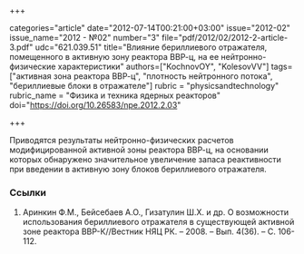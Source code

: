 +++

categories="article"
date="2012-07-14T00:21:00+03:00"
issue="2012-02"
issue_name="2012 - №02"
number="3"
file="pdf/2012/02/2012-2-article-3.pdf"
udc="621.039.51"
title="Влияние бериллиевого отражателя, помещенного в активную зону реактора ВВР-ц, на ее нейтронно-физические характеристики"
authors=["KochnovOY", "KolesovVV"]
tags=["активная зона реактора ВВР-ц", "плотность нейтронного потока", "бериллиевые блоки в отражателе"]
rubric = "physicsandtechnology"
rubric_name = "Физика и техника ядерных реакторов"
doi="https://doi.org/10.26583/npe.2012.2.03"

+++

Приводятся результаты нейтронно-физических расчетов модифицированной активной зоны реактора ВВР-ц, на основании которых обнаружено значительное увеличение запаса реактивности при введении в активную зону блоков бериллиевого отражателя.

### Ссылки

1. Аринкин Ф.М., Бейсебаев А.О., Гизатулин Ш.Х. и др. О возможности использования бериллиевого отражателя в существующей активной зоне реактора ВВР-К//Вестник НЯЦ РК. – 2008. – Вып. 4(36). – С. 106- 112.